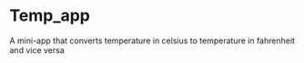 # Temp_app
A mini-app that converts temperature in celsius to temperature in fahrenheit and vice versa

